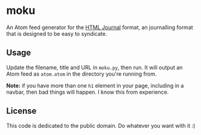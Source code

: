 # moku

An Atom feed generator for the [HTML Journal](https://journal.miso.town/) format, an journalling format that is designed to be easy to syndicate.

## Usage

Update the filename, title and URL in `moku.py`, then run. It will output an Atom feed as `atom.atom` in the directory you're running from.

**Note:** if you have more than one `h1` element in your page, including in a navbar, then bad things will happen. I know this from experience.

## License

This code is dedicated to the public domain. Do whatever you want with it :)
